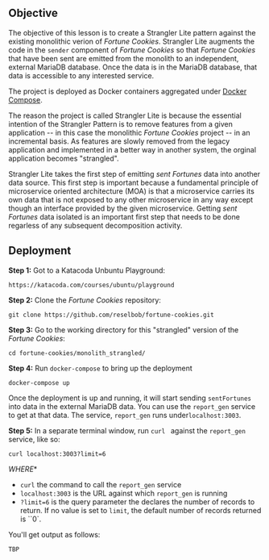 ## Objective
The objective of this lesson is to create a Strangler Lite pattern against the existing monolithic verion of *Fortune Cookies*. Strangler Lite augments the code in the `sender` component of *Fortune Cookies* so that *Fortune Cookies* that have been sent are emitted from the monolith to an independent, external MariaDB database. Once the data is in the MariaDB database, that data is accessible to any interested service.

The project is deployed as Docker containers aggregated under [Docker Compose](https://docs.docker.com/compose/).

The reason the project is called Strangler Lite is because the essential intention of the Strangler Pattern is to remove features from a given application -- in this case the monolithic *Fortune Cookies* project -- in an incremental basis. As features are slowly removed from the legacy application and implemented in a better way in another system, the orginal application becomes "strangled".

Strangler Lite takes the first step of emitting *sent Fortunes* data into another data source. This first step is important because a fundamental principle of microservice oriented architecture (MOA) is that a microservice carries its own data that is not exposed to any other microservice in any way except though an interface provided by the given microservice. Getting *sent Fortunes* data isolated is an important first step that needs to be done regarless of any subsequent decomposition activity. 


## Deployment

**Step 1:** Got to a Katacoda Unbuntu Playground:

`https://katacoda.com/courses/ubuntu/playground`

**Step 2:** Clone the *Fortune Cookies* repository:

`git clone https://github.com/reselbob/fortune-cookies.git`

**Step 3:** Go to the working directory for this "strangled" version of the *Fortune Cookies*:

`cd fortune-cookies/monolith_strangled/`

**Step 4:** Run `docker-compose` to bring up the deployment

`docker-compose up`

Once the deployment is up and running, it will start sending `sentFortunes` into data in the external MariaDB data. You can use the `report_gen` service to get at that data. The service, `report_gen` runs under`localhost:3003`.

**Step 5:** In a separate terminal window, run `curl ` against the `report_gen` service, like so:

`curl localhost:3003?limit=6`

*WHERE**

* `curl` the command to call the `report_gen` service
* `localhost:3003` is the URL against which `report_gen` is running
* `?limit=6` is the query parameter the declares the number of records to return. If no value is set to `limit`, the default number of records returned is ``0`.

You'll get output as follows:

```
TBP

```
